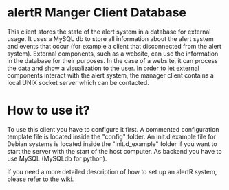 alertR Manger Client Database
======

This client stores the state of the alert system in a database for external usage. It uses a MySQL db to store all information about the alert system and events that occur (for example a client that disconnected from the alert system). External components, such as a website, can use the information in the database for their purposes. In the case of a website, it can process the data and show a visualization to the user. In order to let external components interact with the alert system, the manager client contains a local UNIX socket server which can be contacted.


How to use it?
======

To use this client you have to configure it first. A commented configuration template file is located inside the "config" folder. An init.d example file for Debian systems is located inside the "init.d_example" folder if you want to start the server with the start of the host computer. As backend you have to use MySQL (MySQLdb for python).

If you need a more detailed description of how to set up an alertR system, please refer to the [wiki](https://github.com/sqall01/alertR/wiki).